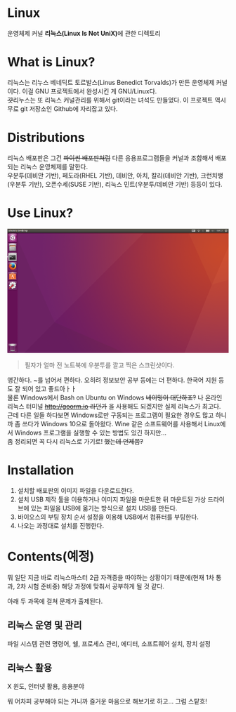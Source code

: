 # Linux
운영체제 커널 <strong>리눅스(Linux Is Not UniX)</strong>에 관한 디렉토리

# What is Linux?
리눅스는 리누스 베네딕트 토르발스(Linus Benedict Torvalds)가 만든 운영체제 커널이다. 이걸 GNU 프로젝트에서 완성시킨 게 GNU/Linux다. </br>
~~갓~~리누스는 또 리눅스 커널관리를 위해서 git이라는 녀석도 만들었다. 이 프로젝트 역시 무료 git 저장소인 Github에 자리잡고 있다.</br>

# Distributions
리눅스 배포판은 그건 ~~파이썬 배포판처럼~~ 다른 응용프로그램들을 커널과 조합해서 배포되는 리눅스 운영체제를 말한다.</br>
우분투(데비안 기반), 페도라(RHEL 기반), 데비안, 아치, 칼리(데비안 기반), 크런치뱅(우분투 기반), 오픈수세(SUSE 기반), 리눅스 민트(우분투/데비안 기반) 등등이 있다.

# Use Linux?
![screenshot of Linux Ubuntu](images/ubuntuScreenshot.png)</br>
> 필자가 얼마 전 노트북에 우분투를 깔고 찍은 스크린샷이다.

앵간하다. ~를 넘어서 편하다. 오히려 정보보안 공부 등에는 더 편하다. 한국어 지원 등도 잘 되어 있고 좋드아ㅏㅏ</br>
물론 Windows에서 Bash on Ubuntu on Windows ~~네이밍이 대단하죠?~~ 나 온라인 리눅스 터미널 ~~http://goorm.io 라던가~~ 을 사용해도 되겠지만 실제 리눅스가 최고다.</br>
근데 다른 일들 하다보면 Windows로만 구동되는 프로그램이 필요한 경우도 많고 하니까 좀 쓰다가 Windows 10으로 돌아왔다. Wine 같은 소프트웨어를 사용해서 Linux에서 Windows 프로그램을 실행할 수 있는 방법도 있긴 하지만...</br>
좀 정리되면 꼭 다시 리눅스로 가기로! ~~했는데 언제쯤?~~

# Installation

1. 설치할 배포판의 이미지 파일을 다운로드한다.</br>
2. 설치 USB 제작 툴을 이용하거나 이미지 파일을 마운트한 뒤 마운트된 가상 드라이브에 있는 파일을 USB에 옮기는 방식으로 설치 USB를 만든다.</br>
3. 바이오스의 부팅 장치 순서 설정을 이용해 USB에서 컴퓨터를 부팅한다.</br>
4. 나오는 과정대로 설치를 진행한다.

# Contents(예정)
뭐 일단 지금 바로 리눅스마스터 2급 자격증을 따야하는 상황이기 때문에(현재 1차 통과, 2차 시험 준비중) 해당 과정에 맞춰서 공부하게 될 것 같다.</br>

아래 두 과목에 걸쳐 문제가 출제된다.

## 리눅스 운영 및 관리
파일 시스템 관련 명령어, 쉘, 프로세스 관리, 에디터, 소프트웨어 설치, 장치 설정
## 리눅스 활용
X 윈도, 인터넷 활용, 응용분야

뭐 어차피 공부해야 되는 거니까 즐거운 마음으로 해보기로 하고... 그럼 스탙흐!
